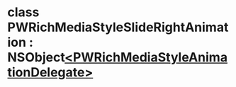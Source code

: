 
# <a name="heading"></a>class PWRichMediaStyleSlideRightAnimation : NSObject<a href="PWRichMediaStyleAnimationDelegate-p.md">&lt;PWRichMediaStyleAnimationDelegate&gt;</a>  
